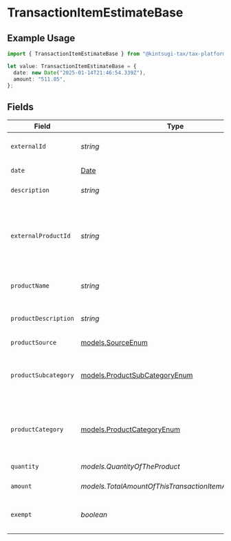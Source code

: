 # TransactionItemEstimateBase

## Example Usage

```typescript
import { TransactionItemEstimateBase } from "@kintsugi-tax/tax-platform-sdk/models";

let value: TransactionItemEstimateBase = {
  date: new Date("2025-01-14T21:46:54.339Z"),
  amount: "511.85",
};
```

## Fields

| Field                                                                                                                             | Type                                                                                                                              | Required                                                                                                                          | Description                                                                                                                       |
| --------------------------------------------------------------------------------------------------------------------------------- | --------------------------------------------------------------------------------------------------------------------------------- | --------------------------------------------------------------------------------------------------------------------------------- | --------------------------------------------------------------------------------------------------------------------------------- |
| `externalId`                                                                                                                      | *string*                                                                                                                          | :heavy_minus_sign:                                                                                                                | A unique identifier for the transaction item.                                                                                     |
| `date`                                                                                                                            | [Date](https://developer.mozilla.org/en-US/docs/Web/JavaScript/Reference/Global_Objects/Date)                                     | :heavy_check_mark:                                                                                                                | The date of the transaction item.                                                                                                 |
| `description`                                                                                                                     | *string*                                                                                                                          | :heavy_minus_sign:                                                                                                                | A description of the item.                                                                                                        |
| `externalProductId`                                                                                                               | *string*                                                                                                                          | :heavy_minus_sign:                                                                                                                | External product identifier. If not found and product_subcategory<br/>        and product_category are not provided, an error occurs. |
| `productName`                                                                                                                     | *string*                                                                                                                          | :heavy_minus_sign:                                                                                                                | Name of the product. Used if creating a new product.                                                                              |
| `productDescription`                                                                                                              | *string*                                                                                                                          | :heavy_minus_sign:                                                                                                                | Description of the product. Used if creating a new product.                                                                       |
| `productSource`                                                                                                                   | [models.SourceEnum](../models/sourceenum.md)                                                                                      | :heavy_minus_sign:                                                                                                                | N/A                                                                                                                               |
| `productSubcategory`                                                                                                              | [models.ProductSubCategoryEnum](../models/productsubcategoryenum.md)                                                              | :heavy_minus_sign:                                                                                                                | Subcategory of the product. Required if product_category is used<br/>        in place of external_product_id.                     |
| `productCategory`                                                                                                                 | [models.ProductCategoryEnum](../models/productcategoryenum.md)                                                                    | :heavy_minus_sign:                                                                                                                | Category of the product. Required if product_subcategory is used<br/>        in place of external_product_id.                     |
| `quantity`                                                                                                                        | *models.QuantityOfTheProduct*                                                                                                     | :heavy_minus_sign:                                                                                                                | Defaults to 1.0. The quantity of the item.                                                                                        |
| `amount`                                                                                                                          | *models.TotalAmountOfThisTransactionItemAfterDiscounts*                                                                           | :heavy_check_mark:                                                                                                                | The total amount of the item.                                                                                                     |
| `exempt`                                                                                                                          | *boolean*                                                                                                                         | :heavy_minus_sign:                                                                                                                | Defaults to false. Indicates whether the item is exempt from tax.                                                                 |